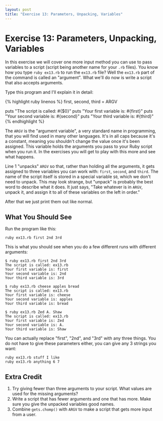 ```yaml
---
layout: post
title: "Exercise 13: Parameters, Unpacking, Variables"
---
```

# Exercise 13: Parameters, Unpacking, Variables
In this exercise we will cover one more input method you can use to pass variables to a script (script being another name for your `.rb` files). You know how you type `ruby ex13.rb` to run the `ex13.rb` file? Well the `ex13.rb` part of the command is called an "argument". What we'll do now is write a script that also accepts arguments.

Type this program and I'll explain it in detail:

{% highlight ruby linenos %}
first, second, third = ARGV 

puts "The script is called: #{$0}"
puts "Your first variable is: #{first}"
puts "Your second variable is: #{second}"
puts "Your third variable is: #{third}"
{% endhighlight %}

The `ARGV` is the "argument variable", a very standard name in programming, that you will find used in many other languages.  It's in all caps because it's a constant, meaning you shouldn't change the value once it's been assigned. This variable holds the arguments you pass to your Ruby script when you run it. In the exercises you will get to play with this more and see what happens.

Line 1 "unpacks" `ARGV` so that, rather than holding all the arguments, it gets assigned to three variables you can work with: `first`, `second`, and `third`. The name of the script itself is stored in a special variable `$0`, which we don't need to unpack.  This may look strange, but "unpack" is probably the best word to describe what it does. It just says, "Take whatever is in `ARGV`, unpack it, and assign it to all of these variables on the left in order."

After that we just print them out like normal.

## What You Should See
Run the program like this:

    ruby ex13.rb first 2nd 3rd

This is what you should see when you do a few different runs with different arguments:

    $ ruby ex13.rb first 2nd 3rd
    The script is called: ex13.rb
    Your first variable is: first
    Your second variable is: 2nd
    Your third variable is: 3rd
    
    $ ruby ex13.rb cheese apples bread
    The script is called: ex13.rb
    Your first variable is: cheese
    Your second variable is: apples
    Your third variable is: bread
    
    $ ruby ex13.rb Zed A. Shaw
    The script is called: ex13.rb
    Your first variable is: Zed
    Your second variable is: A.
    Your third variable is: Shaw

You can actually replace "first", "2nd", and "3rd" with any three things. You do not have to give these parameters either, you can give any 3 strings you want:

    ruby ex13.rb stuff I like
    ruby ex13.rb anything 6 7

## Extra Credit
1. Try giving fewer than three arguments to your script. What values are used for the missing arguments?
2. Write a script that has fewer arguments and one that has more. Make sure you give the unpacked variables good names.
3. Combine `gets.chomp()` with `ARGV` to make a script that gets more input from a user.
